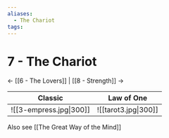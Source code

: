 ```yaml
---
aliases:
  - The Chariot
tags:
---
```

# 7 - The Chariot
<- [[6 - The Lovers]] | [[8 - Strength]] ->

| Classic                 | Law of One           |
| ----------------------- | -------------------- |
| ![[3-empress.jpg\|300]] | ![[tarot3.jpg\|300]] |
Also see [[The Great Way of the Mind]]